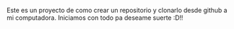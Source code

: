 Este es un proyecto de como crear un repositorio y clonarlo desde github a mi computadora.
Iniciamos con todo pa deseame suerte :D!!